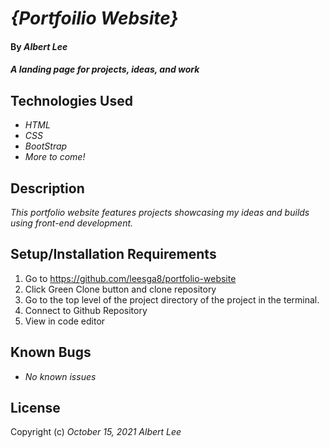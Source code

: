 # _{Portfoilio Website}_

#### By _**Albert Lee**_

#### _A landing page for projects, ideas, and work_

## Technologies Used

* _HTML_
* _CSS_
* _BootStrap_
* _More to come!_

## Description

_This portfolio website features projects showcasing my ideas and builds using front-end development._

## Setup/Installation Requirements

1. Go to https://github.com/leesga8/portfolio-website
2. Click Green Clone button and clone repository
3. Go to the top level of the project directory of the project in the terminal.
4. Connect to Github Repository
5. View in code editor

## Known Bugs

* _No known issues_

## License

Copyright (c) _October 15, 2021_ _Albert Lee_